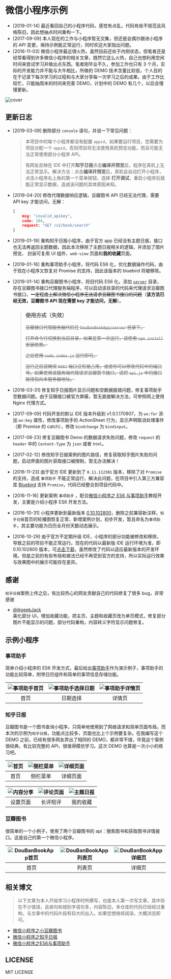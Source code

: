 # 微信小程序示例

- [2019-01-14] 最近看回自己的小程序代码，感觉有点乱，代码有些不规范且风格陈旧，因此想抽点时间重构一下。
- [2017-09-09] 本人现在的工作与小程序暂无交集，但还是会偶尔跟进小程序的 API 变更，保持示例能正常运行，同时欢迎大家指出问题。
- [2016-11-03] 微信小程序最近很火热，虽然目前还处于内侧状态，但笔者还是经常看得到许多微信小程序的相关文章，既然它这么火热，自己也想利用空闲时间来尝试学习并做出点东西。笔者刚毕业不久，参加工作也只有 3 个月，实际的开发能力并不能与大牛相比，所做的 DEMO 技术含量比较低，个人目的在于记录下每次学习的过程和与大家分享每一次学习之后的成果。由于工作比较忙，只能抽周末的时间来完善 DEMO，计划中的 DEMO 有几个，以后会慢慢更新。

![cover](resources/cover.png)

## 更新日志

- [2019-03-09] 删除部分 `console` 语句，并说一下常见问题：

    <blockquote>

    本项目中的每个小程序都没有配置 `appid`，如果要运行项目，您需要为项目分配一个 `appid`，否则项目将无法使用真机预览功能，而且可能无法正常使用部分小程序 API。

    有网友反映在 IDE 中打开**知乎日报**点击**编译并预览**后，程序在真机上无法正常显示。解决方法：点击**编译并预览**后，真机会自动打开小程序，点击小程序右上角的第一个菜单按钮，选择 **打开调试**，重启小程序后就能正常显示数据，造成该问题的具体原因未知。

    </blockquote>

- [2019-04-20] 修改代理数据响应逻辑，豆瓣图书 API 已经无法代理，需要 API key 才能访问，无解：

    ```json
    {
        msg: "invalid_apikey",
        code: 104,
        request: "GET /v2/book/search"
    }
    ```

- [2019-01-19] 重构知乎日报小程序，由于官方 app 已经没有主题日报，接口也无法再返回主题数据，因此本次移除了主题日报相关的逻辑，并添加了图片预览、 封装可复用 UI 组件、`web-view` 页面和**我的收藏**页面。
- [2019-01-16] 重构事项助手小程序，将代码 ES6 化，优化数据操作代码，由于现在小程序又恢复对 Promise 的支持，因此该版本的 bluebird 将被移除。
- [2019-01-14] 重构豆瓣图书小程序，将旧代码 ES6 化。添加 [`server`](DouBanBookApp/server) 目录，存在豆瓣图书接口代理服务端程序，可以启动该目录的代码来代理请求豆瓣图书接口，~~一定程度上解决微信小程序无法请求豆瓣图书接口的问题~~（**该方法已经无效，豆瓣图书 API 现在需要 key 才能访问，无解**）。

    <blockquote>

    ### ~~使用方式~~（**失效**）

    ~~豆瓣接口代理服务器代码在 `DouBanBookApp/server` 目录下。~~

    ~~打开命令行切换到当前目录，如果是第一次运行，请使用 `npm install` 安装依赖。~~

    ~~之后使用 `node index.js` 运行即可。~~

    ~~运行之前请确保 `8081` 端口没有被占用，或者你可以修改代码中的端口号。如果使用该服务端代理请求豆瓣图书接口，请把 `api.js` 中的接口路径指向本服务器地址。~~

    </blockquote>

- [2018-03-31] 修复知乎日报图片显示问题和空数据报错问题，修复事项助手空数据问题。由于豆瓣接口被官方屏蔽，暂无直接解决方法，可参照网上使用 Nginx 代理方式。
- [2017-09-09] 代码开发的默认 IDE 版本升级到 v1.0.1.170907，为 `wx:for` 添加 `wx:key` 属性，修改事项助手的 ActionSheet 行为，显示声明取消处理事件（即 Promise 的 catch），修改 `bindchange` 为 `bindinput`。
- [2017-08-23] 修复豆瓣图书 Demo 的数据请求失败问题，修改 `request` 的 `header` 中的 `Content-Type` 为 `json` 或者 `html`。

- [2017-02-12] 修改知乎日报案例的图片路径，修复获取知乎图片失败的问题，启动界面的图片获取接口被限制，暂无办法解决！

- [2016-11-23] 由于官方 IDE 更新到了 `0.11.112301` 版本，移除了对 `Promise` 的支持，造成 `事项助手` 不能正常运行，解决此问题，在项目中引入第三方兼容库 [Bluebird](https://github.com/petkaantonov/bluebird) 支持 `Promise`，代码已经整合到项目代码中。

- [2016-11-16] 更新案例 `事项助手` ，配合[微信小程序之 ES6 与事项助手](http://oopsguy.com/2016/11/12/wechat-small-program-es6-matter-assistant/)教程开发，主要是介绍小程序 ES6 开发方法。

- [2016-10-31] 小程序更新到最新版本 [0.10.102800](https://mp.weixin.qq.com/debug/wxadoc/dev/devtools/download.html)，删除之前兼容新注释，`知乎日报`首页的轮播图恢复正常，新增案例计划，初步开发，暂且命名为`事项助手`，其主要功能为日历全月份天数动态展示。

- [2016-10-29] 由于官方不定期升级 IDE，小程序的部分功能被修改和移除，导致之前的项目不能正常运行。现在的代码以最新版 IDE 运行环境为准，即 0.10.102800 版本，可[点击下载](https://mp.weixin.qq.com/debug/wxadoc/dev/devtools/download.html)，虽然修改了代码以适应最新版本的开发环境，但是之前的有些布局和做法已经不再受到官方的支持，所以实际运行效果与效果图中的展示可能存在差异。

## 感谢
`知乎日报`案例上传之后，有比较热心的网友贡献自己的代码修复了很多 bug，非常感谢

- [@jkgeekJack](https://github.com/jkgeekJack)  
  美化部分 UI，增加收藏功能，把主页、主题和收藏页改为单页模式，修复部分图片不能显示的问题，部分代码重构，内容转义字符显示问题修复。

## 示例小程序

### 事项助手

简单介绍小程序的 ES6 开发方式，最后给出[事项助手](http://oopsguy.com)作为演示例子，事项助手的功能比较简单，附带日历组件和简单的事项信息存储功能。

| ![事项助手首页](resources/3-1.png) | ![事项助手选择日期](resources/3-2.png) | ![事项助手详情页](resources/3-3.png) |
| :----: | :----: | :----: |
| 首页 | 日期选择 | 详情页 |

### 知乎日报

豆瓣图书是一个图书查询小程序，只简单地使用到了网络请求和简单页面布局。而本次的示例为`知乎日报`，功能点比较多，页面也比上个示例要复杂。在我编写这个 DEMO 之前，已经有很多网友弄出了相同的 DEMO，都非常不错，毕竟这个案例很经典，有比较完整的 API，很值得模仿学习。这次 DEMO 也算是一次小小的练习吧。

| ![首页](resources/2-2.png) | ![侧栏菜单](resources/2-3.png) | ![详细页面](resources/2-4.png) |
| :----: | :----: | :----: |
| 首页 | 侧栏菜单 | 详细页面 |

| ![内容分享](resources/2-9.png) | ![评论页面](resources/2-6.png) | ![主题日报](resources/2-7.png) |
| :----: | :----: | :----: |
| 设置页面 | 长评短评 | 我的收藏 |

### 豆瓣图书

很简单的一个小例子，使用了两个豆瓣图书的 api：搜索图书和获取图书详情接口。这是自己的第一个微信小程序。

| ![DouBanBookApp首页](resources/1-1.png) | ![DouBanBookApp列表页](resources/1-2.png) | ![DouBanBookApp详细页](resources/1-3.png) |
| :----: | :----: | :----: |
| 首页 | 列表页 | 详细页 |

## 相关博文

> 以下文章为本人开始学习小程序时所撰写，也是本人第一次写文章，其中存在不少错误，且病句和错别字语句多，内容陈旧，本仓库的代码已经经过重构，与文章中的代码片段有较大的出入。如果您想继续阅读，大概浏览即可。

- [微信小程序之小豆瓣图书](http://oopsguy.com/2016/11/12/wechat-small-program-es6-matter-assistant/)
- [微信小程序之知乎日报](http://oopsguy.com/2016/10/24/wechat-small-program-zhihudaily/)
- [微信小程序之ES6与事项助手](http://oopsguy.com/2016/10/17/weixin-small-program-doubanbook/)

## LICENSE

MIT LICENSE
